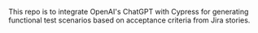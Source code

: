 This repo is to integrate OpenAI's ChatGPT with Cypress for generating functional test scenarios based on acceptance criteria from Jira stories.
